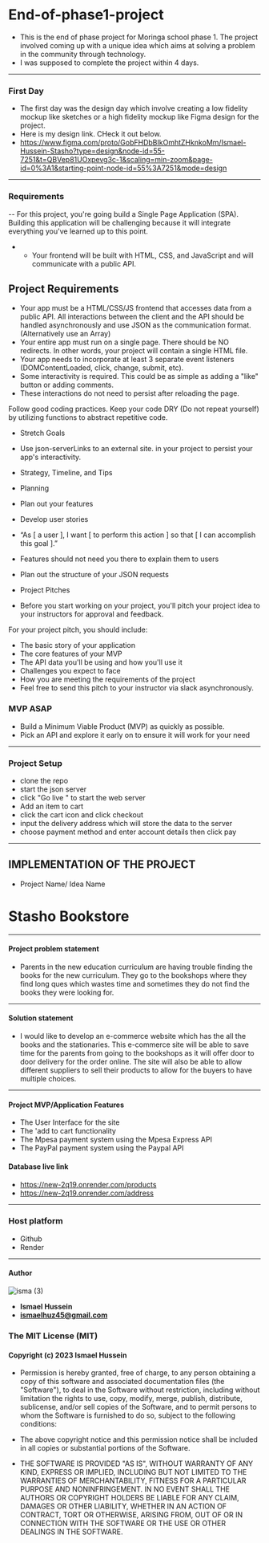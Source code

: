# End-of-phase1-project
-  This is the end of phase project for Moringa school phase 1. The project involved coming up with a unique idea which aims at solving a problem in the community
    through technology.
-  I was supposed to complete the project within 4 days.
   
______________________________________________________________________________________________________________________________________________

### First Day
- The first day was the design day which involve creating a low fidelity mockup like sketches  or a high fidelity mockup like Figma design for the
  project.
- Here is my design link. CHeck it out below.
- https://www.figma.com/proto/GobFHDbBIkOmhtZHknkoMm/Ismael-Hussein-Stasho?type=design&node-id=55-7251&t=QBVep81UOxpevg3c-1&scaling=min-zoom&page-id=0%3A1&starting-point-node-id=55%3A7251&mode=design
________________________________________________________________________________________________________________________________________________

### Requirements
--  For this project, you're going build a Single Page Application (SPA). Building this application will be challenging because it will integrate everything you've learned up to this point.
- - Your frontend will be built with HTML, CSS, and JavaScript and will communicate with a public API.
## Project Requirements
- Your app must be a HTML/CSS/JS frontend that accesses data from a public API. All interactions between the client and the API should be handled asynchronously and use JSON as the communication format. (Alternatively use an Array)
- Your entire app must run on a single page. There should be NO redirects. In other words, your project will contain a single HTML file.
- Your app needs to incorporate at least 3 separate event listeners (DOMContentLoaded, click, change, submit, etc).
- Some interactivity is required. This could be as simple as adding a "like" button or adding comments.
- These interactions do not need to persist after reloading the page.
  
Follow good coding practices. Keep your code DRY (Do not repeat yourself) by utilizing functions to abstract repetitive code.
- Stretch Goals
- Use json-serverLinks to an external site. in your project to persist your app's interactivity.
- Strategy, Timeline, and Tips
- Planning
- Plan out your features
- Develop user stories
  
- “As [ a user ], I want [ to perform this action ] so that [ I can accomplish this goal ].”
- Features should not need you there to explain them to users
- Plan out the structure of your JSON requests
- Project Pitches
- Before you start working on your project, you'll pitch your project idea to your instructors for approval and feedback.

For your project pitch, you should include:
- The basic story of your application
- The core features of your MVP
- The API data you'll be using and how you'll use it
- Challenges you expect to face
- How you are meeting the requirements of the project
- Feel free to send this pitch to your instructor via slack asynchronously.

### MVP ASAP
- Build a Minimum Viable Product (MVP) as quickly as possible.
- Pick an API and explore it early on to ensure it will work for your need
_________________________________________________________________________________________________________________________________________________

### Project Setup
- clone the repo
- start the json server
- click "Go live " to start the web server 
- Add an item to cart
- click the cart icon and click checkout
- input the delivery address which will store the data to the server
- choose payment method and enter account details then click pay
_____________________________________________________________________________________________________________________________________________________

## IMPLEMENTATION OF THE PROJECT
- Project Name/ Idea Name
# Stasho Bookstore
_____________________________________________________________________________________________________________________________________________________
#### Project problem statement
- Parents in the new education curriculum are having trouble finding the books for the new curriculum. They go to the bookshops where they find long ques which wastes time and sometimes they do not find the books they were looking for.
_____________________________________________________________________________________________________________________________________________________
#### Solution statement
- I  would like to develop an e-commerce website which has the all the books and the stationaries. This e-commerce site will be able to save time for the parents from going to the bookshops as it will offer door to door delivery for the order online. The site will also be able to allow different suppliers to sell their products to allow for the buyers to have multiple choices. 
____________________________________________________________________________________________________________________________________________________
#### Project MVP/Application Features
- The User Interface for the site
- The 'add to cart functionality
- The Mpesa payment system using the Mpesa Express API
- The PayPal payment system using the Paypal API

#### Database live link
- https://new-2q19.onrender.com/products
- https://new-2q19.onrender.com/address
_______________________________________________________________________________________________________________________________________________________
### Host platform 
- Github
- Render
________________________________________________________________________________________________________________________________________________________
#### Author
![isma (3)](https://github.com/Isma1Huz/Portfolio/assets/132744360/226c966f-524a-40a4-ad72-2c099d44a8b8)

- **Ismael Hussein**
- **ismaelhuz45@gmail.com**

### The MIT License (MIT)

#### Copyright (c) 2023 Ismael Hussein

- Permission is hereby granted, free of charge, to any person obtaining a copy
of this software and associated documentation files (the "Software"), to deal
in the Software without restriction, including without limitation the rights
to use, copy, modify, merge, publish, distribute, sublicense, and/or sell
copies of the Software, and to permit persons to whom the Software is
furnished to do so, subject to the following conditions:

- The above copyright notice and this permission notice shall be included in
all copies or substantial portions of the Software.

- THE SOFTWARE IS PROVIDED "AS IS", WITHOUT WARRANTY OF ANY KIND, EXPRESS OR
IMPLIED, INCLUDING BUT NOT LIMITED TO THE WARRANTIES OF MERCHANTABILITY,
FITNESS FOR A PARTICULAR PURPOSE AND NONINFRINGEMENT. IN NO EVENT SHALL THE
AUTHORS OR COPYRIGHT HOLDERS BE LIABLE FOR ANY CLAIM, DAMAGES OR OTHER
LIABILITY, WHETHER IN AN ACTION OF CONTRACT, TORT OR OTHERWISE, ARISING FROM,
OUT OF OR IN CONNECTION WITH THE SOFTWARE OR THE USE OR OTHER DEALINGS IN
THE SOFTWARE.




